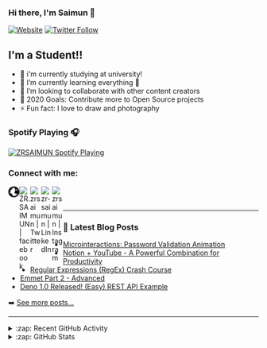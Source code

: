 ### Hi there, I'm Saimun  👋

[![Website](https://img.shields.io/website?label=ZRSaimun.com&style=for-the-badge&url=https%3A%2F%2Fcodestackr.com)](https://zrsaimun.blogspot.com)
[![Twitter Follow](https://img.shields.io/twitter/follow/ZRSaimun?color=1DA1F2&logo=twitter&style=for-the-badge)](https://twitter.com/intent/follow?original_referer=https%3A%2F%2Fgithub.com%2FZRSaimun&screen_name=ZRSaimun)

## I'm a Student!!

- 🔭 i'm currently studying at university!
- 🌱 I’m currently learning everything 🤣
- 👯 I’m looking to collaborate with other content creators
- 🥅 2020 Goals: Contribute more to Open Source projects
- ⚡ Fun fact: I love to draw and photography

### Spotify Playing 🎧

[<img src="https://now-playing-codestackr.vercel.app/api/spotify-playing" alt="ZRSAIMUN Spotify Playing" width="350" />](https://open.spotify.com/user/swyqyimdc12jajde4vpwd2x1b)

### Connect with me:

[<img align="left" alt="zrsaimun" width="22px" src="https://raw.githubusercontent.com/iconic/open-iconic/master/svg/globe.svg" />][website]
[<img align="left" alt="ZR.SAIMUN | facebook" width="22px" src="https://cdn.jsdelivr.net/npm/simple-icons@v3/icons/facebook.svg" />][facebook]
[<img align="left" alt="zrsaimun | Twitter" width="22px" src="https://cdn.jsdelivr.net/npm/simple-icons@v3/icons/twitter.svg" />][twitter]
[<img align="left" alt="zr-saimun | LinkedIn" width="22px" src="https://cdn.jsdelivr.net/npm/simple-icons@v3/icons/linkedin.svg" />][linkedin]
[<img align="left" alt="zrsaimun | Instagram" width="22px" src="https://cdn.jsdelivr.net/npm/simple-icons@v3/icons/instagram.svg" />][instagram]


<br />
<br />


---

### 📕 Latest Blog Posts

<!-- BLOG-POST-LIST:START -->
- [Microinteractions: Password Validation Animation](https://dev.to/codestackr/microinteractions-password-validation-animation-5629)
- [Notion + YouTube - A Powerful Combination for Productivity](https://dev.to/codestackr/notion-youtube-a-powerful-combination-for-productivity-1def)
- [Regular Expressions (RegEx) Crash Course](https://dev.to/codestackr/regular-expressions-regex-crash-course-248n)
- [Emmet Part 2 - Advanced](https://dev.to/codestackr/emmet-part-2-advanced-4c65)
- [Deno 1.0 Released! (Easy) REST API Example](https://dev.to/codestackr/deno-1-0-released-easy-rest-api-example-2fbl)
<!-- BLOG-POST-LIST:END -->

➡️ [See more posts...](https://www.google.com/search?q=zr+saimun&oq=zr&aqs=chrome.2.69i60j69i57j69i59j35i39j69i61j69i60l3.3133j0j7&sourceid=chrome&ie=UTF-8)

---

<details>
  <summary>:zap: Recent GitHub Activity</summary>
  
<!--START_SECTION:activity-->
1. ❌ Closed PR [#14](https://github.com/ZRSaimun/ZRSaimun) in [ZRSaimun/ZRSaimun](https://github.com/ZRSaimun)
2. 🗣 Commented on [#14](https://github.com/ZRSaimun/ZRSaimun/issues) in [ZRSaimun/ZRSaimun](https://github.com/ZRSaimun/ZRSaimun)
3. ❌ Closed PR [#7](https://github.com/ZRSaimun in [ZRSaimun/ZRSaimun](https://github.com/ZRSaimun)
4. 🎉 Merged PR [#6](https://github.com/ZRSaimun/ZRSaimun/pull/6) in [ZRSaimun/ZRSaimun](https://github.com/ZRSaimun/ZRSaimun)
5. 💪 Opened PR [#259](https://github.com/florinpop17/app-ideas/pull/) in [florinpop17/app-ideas](https://github.com/florinpop17/app-ideas)
<!--END_SECTION:activity-->

</details>

<details>
  <summary>:zap: GitHub Stats</summary>

  <img align="left" alt="ZRSaimun's GitHub Stats" src="https://github-readme-stats.vercel.app/api?username=ZRSaimun&show_icons=true&hide_border=true" />

</details>

[website]: https://zrsaimun.blogspot.com
[facebook]: https://www.facebook.com/ZR.SAIMUN
[twitter]: https://twitter.com/zrsaimun
[instagram]: https://www.instagram.com/zrsaimun/
[linkedin]: https://www.linkedin.com/in/zr-saimun/

